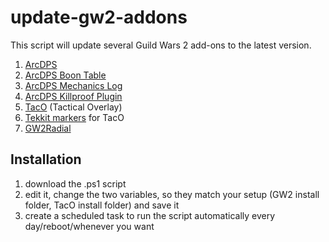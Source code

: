 # update-gw2-addons
This script will update several Guild Wars 2 add-ons to the latest version.
1. [ArcDPS](https://www.deltaconnected.com/arcdps)
2. [ArcDPS Boon Table](https://github.com/knoxfighter/GW2-ArcDPS-Boon-Table)
3. [ArcDPS Mechanics Log](https://github.com/knoxfighter/GW2-ArcDPS-Mechanics-Log)
4. [ArcDPS Killproof Plugin](https://github.com/knoxfighter/arcdps-killproof.me-plugin)
5. [TacO](http://www.gw2taco.com/) (Tactical Overlay)
6. [Tekkit markers](http://tekkitsworkshop.net/index.php/gw2-taco/download) for TacO
7. [GW2Radial](https://github.com/Friendly0Fire/GW2Radial)

## Installation
1. download the .ps1 script
2. edit it, change the two variables, so they match your setup (GW2 install folder, TacO install folder) and save it
3. create a scheduled task to run the script automatically every day/reboot/whenever you want
